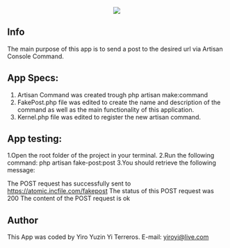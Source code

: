 <p align="center"><img src="https://laravel.com/assets/img/components/logo-laravel.svg"></p>

## Info

The main purpose of this app is to send a post to the desired url via Artisan Console Command.

## App Specs:

1. Artisan Command was created trough php artisan make:command
2. FakePost.php file was edited to create the name and description of the command as well as the main functionality
    of this application.
3. Kernel.php file was edited to register the new artisan command.

## App testing:

1.Open the root folder of the project in your terminal.
2.Run the following command: php artisan fake-post:post
3.You should retrieve the following message:

The POST request has successfully sent to https://atomic.incfile.com/fakepost
The status of this POST request was 200
The content of the POST request is ok

## Author

This App was coded by Yiro Yuzin Yi Terreros.
E-mail: yiroyi@live.com

